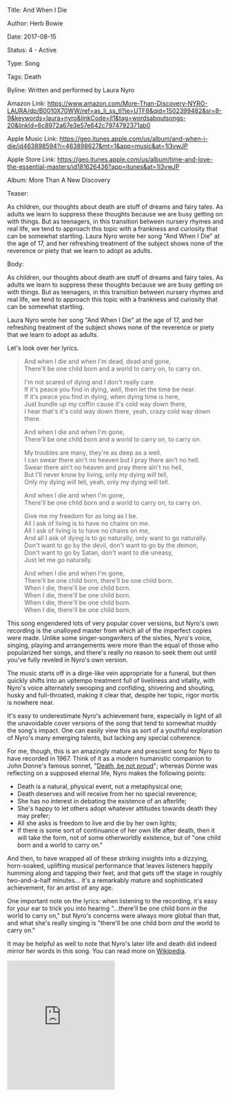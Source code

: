 Title:  And When I Die

Author: Herb Bowie

Date:   2017-08-15

Status: 4 - Active

Type:   Song

Tags:   Death

Byline: Written and performed by Laura Nyro

Amazon Link: https://www.amazon.com/More-Than-Discovery-NYRO-LAURA/dp/B0010X70WW/ref=as_li_ss_tl?ie=UTF8&qid=1502399482&sr=8-9&keywords=laura+nyro&linkCode=ll1&tag=wordsaboutsongs-20&linkId=6c8972a67e3e57e642c7974792371ab0

Apple Music Link: https://geo.itunes.apple.com/us/album/and-when-i-die/id463898594?i=463898627&mt=1&app=music&at=1l3vwJP

Apple Store Link: https://geo.itunes.apple.com/us/album/time-and-love-the-essential-masters/id181626436?app=itunes&at=1l3vwJP

Album:  More Than A New Discovery

Teaser: 
 
As children, our thoughts about death are stuff of dreams and fairy tales. As adults we learn to suppress these thoughts because we are busy getting on with things. But as teenagers, in this transition between nursery rhymes and real life, we tend to approach this topic with a frankness and curiosity that can be somewhat startling. Laura Nyro wrote her song "And When I Die" at the age of 17, and her refreshing treatment of the subject shows none of the reverence or piety that we learn to adopt as adults.


Body:   
 
As children, our thoughts about death are stuff of dreams and fairy tales. As adults we learn to suppress these thoughts because we are busy getting on with things. But as teenagers, in this transition between nursery rhymes and real life, we tend to approach this topic with a frankness and curiosity that can be somewhat startling. 

Laura Nyro wrote her song "And When I Die" at the age of 17, and her refreshing treatment of the subject shows none of the reverence or piety that we learn to adopt as adults.

Let's look over her lyrics. 

> And when I die and when I'm dead, dead and gone,   
> There'll be one child born and a world to carry on, to carry on.  
>  
> I'm not scared of dying and I don't really care.   
> If it's peace you find in dying, well, then let the time be near.   
> If it's peace you find in dying, when dying time is here,   
> Just bundle up my coffin cause it's cold way down there,   
> I hear that's it's cold way down there, yeah, crazy cold way down there.   
> 
> And when I die and when I'm gone,   
> There'll be one child born and a world to carry on, to carry on.   
> 
> My troubles are many, they're as deep as a well.  
> I can swear there ain't no heaven but I pray there ain't no hell.   
> Swear there ain't no heaven and pray there ain't no hell,   
> But I'll never know by living, only my dying will tell,   
> Only my dying will tell, yeah, only my dying will tell.   
> 
> And when I die and when I'm gone,   
> There'll be one child born and a world to carry on, to carry on.   
> 
> Give me my freedom for as long as I be.  
> All I ask of living is to have no chains on me.   
> All I ask of living is to have no chains on me,   
> And all I ask of dying is to go naturally, only want to go naturally.  
> Don't want to go by the devil, don't want to go by the demon,     
> Don't want to go by Satan, don't want to die uneasy,  
> Just let me go naturally.     
> 
> And when I die and when I'm gone,   
> There'll be one child born, there'll be one child born.   
> When I die, there'll be one child born.  
> When I die, there'll be one child born.  
> When I die, there'll be one child born.  
> When I die, there'll be one child born.  

This song engendered lots of very popular cover versions, but Nyro's own recording is the unalloyed master from which all of the imperfect copies were made. Unlike some singer-songwriters of the sixties, Nyro's voice, singing, playing and arrangements were more than the equal of those who popularized her songs, and there's really no reason to seek them out until you've fully reveled in Nyro's own version. 

The music starts off in a dirge-like vein appropriate for a funeral, but then quickly shifts into an uptempo treatment full of liveliness and vitality, with Nyro's voice alternately swooping and confiding, shivering and shouting, husky and full-throated, making it clear that, despite her topic, rigor mortis is nowhere near. 

It's easy to underestimate Nyro's achievement here, especially in light of all the unavoidable cover versions of the song that tend to somewhat muddy the song's impact. One can easily view this as sort of a youthful exploration of Nyro's many emerging talents, but lacking any special coherence. 

For me, though, this is an amazingly mature and prescient song for Nyro to have recorded in 1967. Think of it as a modern humanistic companion to John Donne's famous sonnet, "[Death, be not proud](https://www.poets.org/poetsorg/poem/death-be-not-proud-holy-sonnet-10)"; whereas Donne was reflecting on a supposed eternal life, Nyro makes the following points:

* Death is a natural, physical event, not a metaphysical one;
* Death deserves and will receive from her no special reverence;
* She has no interest in debating the existence of an afterlife;
* She's happy to let others adopt whatever attitudes towards death they may prefer;
* All she asks is freedom to live and die by her own lights;
* If there is some sort of continuance of her own life after death, then it will take the form, not of some otherworldly existence, but of "one child born and a world to carry on."

And then, to have wrapped all of these striking insights into a dizzying, horn-soaked, uplifting musical performance that leaves listeners happily humming along and tapping their feet, and that gets off the stage in roughly two-and-a-half minutes... it's a remarkably mature and sophisticated achievement, for an artist of any age. 

One important note on the lyrics: when listening to the recording, it's easy for your ear to trick you into hearing "...there'll be one child born *in* the world to carry on," but Nyro's concerns were always more global than that, and what she's really singing is "there'll be one child born *and* the world to carry on."

It may be helpful as well to note that Nyro's later life and death did indeed mirror her words in this song. You can read more on [Wikipedia](https://en.wikipedia.org/wiki/Laura_Nyro).

<iframe src="https://widgets.itunes.apple.com/widget.html?c=us&brc=FFFFFF&blc=FFFFFF&trc=FFFFFF&tlc=FFFFFF&d=Song by Laura Nyro&t=And When I Die&m=song&e=song&w=250&h=300&ids=198227410,463898815&wt=playlist&partnerId=&affiliate_id=&at=1l3vwJP&ct=" frameborder=0 style="overflow-x:hidden;overflow-y:hidden;width:250px;height: 300px;border:0px"></iframe>


